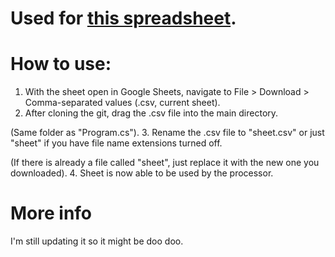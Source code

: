 # Used for [this spreadsheet](https://docs.google.com/spreadsheets/d/1-4AHcoC87nNvgFR2N41UzlZmeTx6XAMbG7OPKYUJ_5g/edit?usp=sharing).

# How to use:
1. With the sheet open in Google Sheets, navigate to File > Download > Comma-separated values (.csv, current sheet).
2. After cloning the git, drag the .csv file into the main directory.

  (Same folder as "Program.cs").
3. Rename the .csv file to "sheet.csv" or just "sheet" if you have file name extensions turned off.

  (If there is already a file called "sheet", just replace it with the new one you downloaded).
4. Sheet is now able to be used by the processor.

# More info
I'm still updating it so it might be doo doo.
